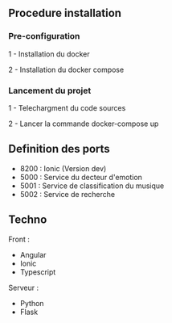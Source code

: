 ## Procedure installation

### Pre-configuration

1 - Installation du docker

2 - Installation du docker compose

### Lancement du projet

1 - Telechargment du code sources

2 - Lancer la commande docker-compose up

## Definition des ports

- 8200 : Ionic (Version dev)
- 5000 : Service du decteur d'emotion
- 5001 : Service de classification du musique
- 5002 : Service de recherche 

## Techno

Front : 

- Angular
- Ionic
- Typescript

Serveur :

- Python
- Flask